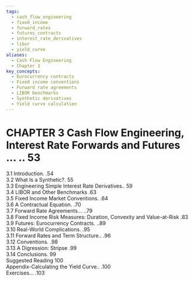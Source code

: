 ```yaml
---
tags:
  - cash_flow_engineering
  - fixed_income
  - forward_rates
  - futures_contracts
  - interest_rate_derivatives
  - libor
  - yield_curve
aliases:
  - Cash Flow Engineering
  - Chapter 3
key_concepts:
  - Eurocurrency contracts
  - Fixed income conventions
  - Forward rate agreements
  - LIBOR benchmarks
  - Synthetic derivatives
  - Yield curve calculation
---
```


# CHAPTER 3 Cash Flow Engineering, Interest Rate Forwards and Futures ... .. 53  

3.1 Introduction. .54   
3.2 What Is a Synthetic?. 55   
3.3 Engineering Simple Interest Rate Derivatives.. 59   
3.4 LIBOR and Other Benchmarks .63   
3.5 Fixed Income Market Conventions. .64   
3.6 A Contractual Equation. .70   
3.7 Forward Rate Agreements... ..79   
3.8 Fixed Income Risk Measures: Duration, Convexity and Value-at-Risk .83   
3.9 Futures: Eurocurrency Contracts. ..89   
3.10 Real-World Complications. .95   
3.11 Forward Rates and Term Structure.. .96   
3.12 Conventions. .98   
3.13 A Digression: Stripse .99   
3.14 Conclusions. 99   
Suggested Reading 100   
Appendix-Calculating the Yield Curve.. .100   
Exercises... .103  

